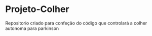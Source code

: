 # Projeto-Colher
Repositorio criado para confeção do código que controlará a colher autonoma para parkinson
